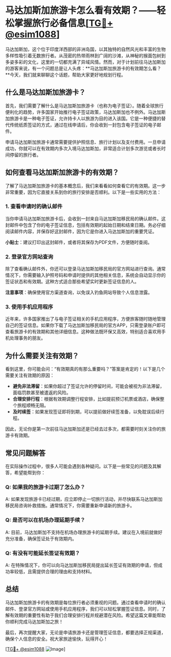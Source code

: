 # 马达加斯加旅游卡怎么看有效期？——轻松掌握旅行必备信息[[TG💪+ @esim1088](https://t.me/s/esim1088)]

马达加斯加，这个位于印度洋西部的非洲岛国，以其独特的自然风光和丰富的生物多样性吸引着无数旅行者。从茂密的热带雨林到广阔的沙滩，从神秘的猴面包树到多姿多彩的文化，这里的一切都充满了异域风情。然而，对于计划前往马达加斯加的游客来说，有一个问题总是让人头疼：**马达加斯加旅游卡的有效期怎么看？**今天，我们就来聊聊这个话题，帮助大家更好地规划行程。

## 什么是马达加斯加旅游卡？

首先，我们需要了解什么是马达加斯加旅游卡（也称为电子签证）。随着全球旅行便利化的趋势，许多国家开始推行电子签证政策，马达加斯加也不例外。马达加斯加旅游卡是一种电子签证，允许持卡人以旅游为目的进入该国。它是一种便捷的替代传统纸质签证的方式，通过在线申请后，你会收到一封包含电子签证的电子邮件。

申请马达加斯加旅游卡通常需要提供护照信息、旅行计划以及支付费用。一旦申请成功，你就可以在有效期内多次入境马达加斯加，非常适合计划多次游览或者长时间停留的旅行者。

## 如何查看马达加斯加旅游卡的有效期？

了解了马达加斯加旅游卡的基本概念后，我们来看看如何查看它的有效期。这一步非常重要，因为它直接关系到你的旅行安排是否顺利。以下是一些实用的方法：

### 1. 查看申请时的确认邮件

当你申请马达加斯加旅游卡后，会收到一封来自马达加斯加移民局的确认邮件。这封邮件中包含了你的电子签证信息，包括有效期的起始日期和结束日期。务必仔细阅读邮件内容，并保存好这封邮件，因为它是你进入马达加斯加的重要凭证。

**小贴士**：建议打印出这封邮件，或者将其保存为PDF文件，方便随时查阅。

### 2. 登录官方网站查询

除了查看确认邮件外，你还可以登录马达加斯加移民局的官方网站进行查询。通常情况下，你需要输入护照号码和申请时提供的其他相关信息，系统会自动显示你的签证状态和有效期。这种方式适合那些希望实时更新签证信息的人。

**注意事项**：确保使用官方渠道查询，以免误入钓鱼网站导致个人信息泄露。

### 3. 使用手机应用程序

近年来，许多国家推出了与电子签证相关的手机应用程序，方便旅客随时随地管理自己的签证信息。如果你下载了马达加斯加移民局的官方APP，只需登录账户即可查看旅游卡的有效期和其他详细信息。这种做法既环保又高效，特别适合喜欢用手机处理事务的朋友。

## 为什么需要关注有效期？

看到这里，你可能会问：“有效期真的有那么重要吗？”答案是肯定的！以下是几个需要关注有效期的原因：

- **避免非法滞留**：如果你超过了签证允许的停留时间，可能会被视为非法滞留，面临罚款甚至被遣返的风险。
- **合理安排行程**：根据有效期调整行程安排，比如提前预订机票或酒店，确保整个旅程顺畅无阻。
- **及时续签**：如果发现签证即将到期，可以提前做好续签准备，以免耽误后续行程。

因此，无论你是第一次前往马达加斯加还是已经去过多次，都需要时刻关注你的旅游卡有效期。

## 常见问题解答

在实际操作过程中，很多人可能会遇到各种疑问。以下是一些常见的问题及其解答，希望能帮到你：

### Q: 如果我的旅游卡过期了怎么办？
A: 如果发现旅游卡已经过期，应立即停止一切旅行活动，并尽快联系马达加斯加移民局咨询补救措施。通常情况下，你需要重新申请新的旅游卡。

### Q: 是否可以在机场办理延期手续？
A: 目前，马达加斯加不支持在机场办理旅游卡的延期手续。建议在入境前就做好充分准备，确保签证处于有效期内。

### Q: 有没有可能延长签证有效期？
A: 在特殊情况下，你可以向马达加斯加移民局提出延长签证有效期的申请，但成功率较低，且需提供合理的理由和支持材料。

## 总结

马达加斯加旅游卡的有效期是每位旅行者必须重视的问题。通过查看申请时的确认邮件、登录官方网站或使用手机应用程序，我们可以轻松掌握签证信息。同时，了解有效期的重要性有助于我们合理安排行程并规避潜在风险。希望这篇文章能帮助你顺利完成马达加斯加之旅！

最后，再次提醒大家，无论是申请旅游卡还是管理签证信息，都要选择正规渠道，确保个人信息的安全。祝大家旅途愉快，玩得开心！

[[TG💪+ @esim1088](https://t.me/s/esim1088) ![Image](https://i.postimg.cc/4NQfJmqS/Snipaste-2025-05-13-00-14-12.png)]